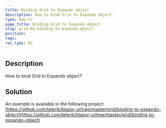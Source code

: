 ```yaml
---
title: Binding Grid to Expando object
description: How to bind Grid to Expando object.
type: how-to
page_title: Binding Grid to Expando object
slug: grid-kb-binding-to-expando-object
position: 
tags: 
res_type: kb
---
```



## Description

How to bind Grid to Expando object?


## Solution

An example is available in the following project: [https://github.com/telerik/blazor-ui/tree/master/grid/binding-to-expando-object](https://github.com/telerik/blazor-ui/tree/master/grid/binding-to-expando-object)